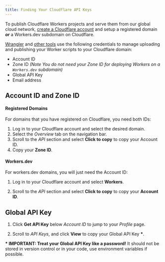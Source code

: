 ```yaml
---
title: Finding Your Cloudflare API Keys
---
```


To publish Cloudflare Workers projects and serve them from our global cloud network, [create a Cloudflare account](https://support.cloudflare.com/hc/en-us/articles/201720164) and setup a registered domain ***or*** a Workers.dev subdomain on Cloudflare.

[Wrangler](/reference/tooling/wrangler) and [other tools](/reference/tooling) use the following credentials to manage uploading and publishing your Worker scripts to your Cloudflare domain:

* Account ID
* Zone ID  *(Note You do not need your Zone ID for deploying Workers on a `Workers.dev` subdomain)*
* Global API Key
* Email address 

## Account ID and Zone ID

#### Registered Domains

For domains that you have registered on Cloudflare, you need both IDs:

1. Log in to your Cloudflare account and select the desired domain.
2. Select the _Overview_ tab on the navigation bar.
3. Scroll to the _API_ section and select **Click to copy** to copy your Account ID.
4. Copy your **Zone ID**.

####  Workers.dev

For workers.dev domains, you will just need the Account ID:

1. Log in to your Cloudflare account and select **Workers**.

2. Scroll to the _API_ section and select **Click to copy** to copy your **Account ID**.

## Global API Key

1. Click **Get API Key** below _Account ID_ to jump to your _Profile_ page.

2. Scroll to _API Keys_, and click **View** to copy your Global API Key **\***.

**\* IMPORTANT: Treat your Global API Key like a password!** 
It should not be stored in version control or in your code, use environment variables if possible.